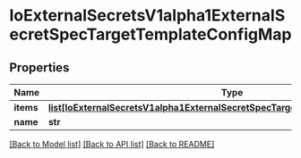 # IoExternalSecretsV1alpha1ExternalSecretSpecTargetTemplateConfigMap

## Properties
Name | Type | Description | Notes
------------ | ------------- | ------------- | -------------
**items** | [**list[IoExternalSecretsV1alpha1ExternalSecretSpecTargetTemplateConfigMapItems]**](IoExternalSecretsV1alpha1ExternalSecretSpecTargetTemplateConfigMapItems.md) |  | 
**name** | **str** |  | 

[[Back to Model list]](../README.md#documentation-for-models) [[Back to API list]](../README.md#documentation-for-api-endpoints) [[Back to README]](../README.md)


